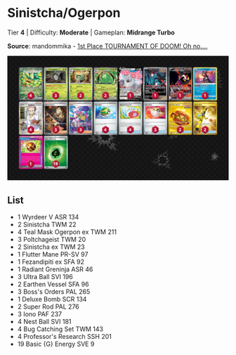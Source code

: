 # Sinistcha/Ogerpon

Tier **4** | Difficulty: **Moderate** | Gameplan: **Midrange Turbo**

**Source**: mandommika - [1st Place TOURNAMENT OF DOOM! Oh no....](https://play.limitlesstcg.com/tournament/end-of-year/player/mandommika/decklist)

![decklist](../../!Images/Standard/14BRS-SSP/Sinistcha-Ogerpon.PNG)

## List
* 1 Wyrdeer V ASR 134
* 2 Sinistcha TWM 22
* 4 Teal Mask Ogerpon ex TWM 211
* 3 Poltchageist TWM 20
* 2 Sinistcha ex TWM 23
* 1 Flutter Mane PR-SV 97
* 1 Fezandipiti ex SFA 92
* 1 Radiant Greninja ASR 46
* 3 Ultra Ball SVI 196
* 2 Earthen Vessel SFA 96
* 3 Boss's Orders PAL 265
* 1 Deluxe Bomb SCR 134
* 2 Super Rod PAL 276
* 3 Iono PAF 237
* 4 Nest Ball SVI 181
* 4 Bug Catching Set TWM 143
* 4 Professor's Research SSH 201
* 19 Basic {G} Energy SVE 9